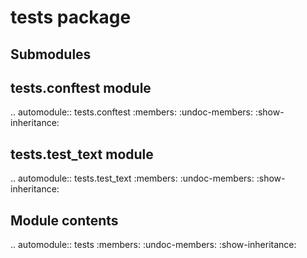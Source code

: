 tests package
=============

Submodules
----------

tests.conftest module
---------------------

.. automodule:: tests.conftest
   :members:
   :undoc-members:
   :show-inheritance:

tests.test\_text module
-----------------------

.. automodule:: tests.test_text
   :members:
   :undoc-members:
   :show-inheritance:

Module contents
---------------

.. automodule:: tests
   :members:
   :undoc-members:
   :show-inheritance:
